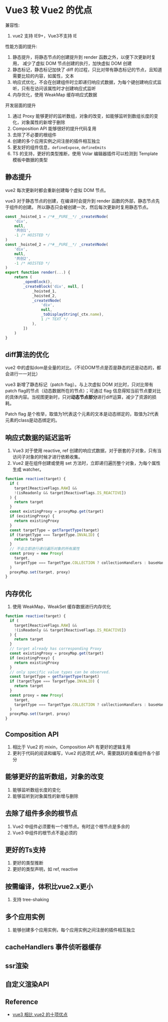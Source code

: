 # Vue3 较 Vue2 的优点

兼容性:
  1. vue2 支持 IE9+，Vue3不支持 IE


性能方面的提升:
  1. 静态提升，将静态节点的创建提升到 render 函数之外，以便下次更新时复用， 减少了虚拟 DOM 节点创建的执行，加快虚拟 DOM 创建
  2. 静态标记，静态标记加快了 diff 的过程，只比对带有静态标记的节点，且知道需要比较的内容，如属性，文本
  3. 响应式优化，不会在创建组件时立即递归响应式数据，为每个键创建响应式监听，只有在访问该属性时才创建响应式监听
  3. 内存优化，使用 WeakMap 缓存响应式数据


开发层面的提升
  1. 通过 Proxy 能够更好的监听数组，对象的改变，如能够监听到数组长度的变化，对象属性的新增于删除
  2. Composition API 能够很好的提升代码复用
  3. 去除了不必要的根组件
  4. 创建的多个应用实例之间注册的插件相互独立
  6. 更友好的组件信息，`defineExpose`, `defineEmits`
  1. TS 的支持，更好的类型推断，使用 Volar 编辑器插件可以检测到 Template 模板中数据的类型

## 静态提升
vue2 每次更新时都会重新创建每个虚拟 DOM 节点。   

vue3 对于静态节点的创建，在编译时会提升到 render 函数的外部，静态节点先于组件的创建。
所以静态只会被创建一次，然后每次更新时复用静态节点。

```js
const _hoisted_1 = /*#__PURE__*/ _createVNode(
    'div',
    null,
    '共创1',
    -1 /* HOISTED */
)
const _hoisted_2 = /*#__PURE__*/ _createVNode(
    'div',
    null,
    '共创2',
    -1 /* HOISTED */
)
export function render(...) {
    return (
        _openBlock(),
        _createBlock('div', null, [
            _hoisted_1,
            _hoisted_2,
            _createVNode(
                'div',
                null,
                _toDisplayString(_ctx.name),
                1 /* TEXT */
            ),
        ])
    )
}
```


## diff算法的优化
vue2 中的虚拟dom是全量的对比。（不论DOM节点是否是静态的还是动态的，都会进行一一对比）  

vue3 新增了静态标记（patch flag）。与上次虚拟 DOM 对比时，只对比带有patch flag的节点（动态数据所在的节点）；可通过 flag 信息得知当前节点要对比的具体内容。当视图更新时，只对**动态节点部分**进行diff运算，减少了资源的损耗。

Patch flag 是个枚举，取值为1代表这个元素的文本是动态绑定的，取值为2代表元素的class是动态绑定的。


## 响应式数据的延迟监听
1. Vue3 对于使用 reactive, ref 创建的响应式数据，对于嵌套的子对象，只有当访问子对象的时候才进行依赖收集。
2. Vue2 是在组件创建或使用 set 方法时，立即递归遍历整个对象，为每个属性生成 watcher。

```typescript
function reactive(target) {
  if (
    target[ReactiveFlags.RAW] &&
    !(isReadonly && target[ReactiveFlags.IS_REACTIVE])
  ) {
    return target
  }
  const existingProxy = proxyMap.get(target)
  if (existingProxy) {
    return existingProxy
  }
  const targetType = getTargetType(target)
  if (targetType === TargetType.INVALID) {
    return target
  }
  // 不会立即进行递归遍历对象的所有属性
  const proxy = new Proxy(
    target,
    targetType === TargetType.COLLECTION ? collectionHandlers : baseHandlers
  )
  proxyMap.set(target, proxy)
}
```


## 内存优化
1. 使用 WeakMap，WeakSet 缓存数据进行内存优化

```typescript
function reactive(target) {
  if (
    target[ReactiveFlags.RAW] &&
    !(isReadonly && target[ReactiveFlags.IS_REACTIVE])
  ) {
    return target
  }
  // target already has corresponding Proxy
  const existingProxy = proxyMap.get(target)
  if (existingProxy) {
    return existingProxy
  }
  // only specific value types can be observed.
  const targetType = getTargetType(target)
  if (targetType === TargetType.INVALID) {
    return target
  }
  const proxy = new Proxy(
    target,
    targetType === TargetType.COLLECTION ? collectionHandlers : baseHandlers
  )
  proxyMap.set(target, proxy)
}
```


## Composition API
1. 相比于 Vue2 的 mixin，Composition API 有更好的逻辑复用
2. 更利于代码的阅读和编写，Vue2 的选项式 API，需要跳跃的查看组件各个部分


## 能够更好的监听数组，对象的改变
1. 能够监听数组长度的变化
2. 能够监听到对象属性的新增与删除


## 去除了组件多余的根节点
1. Vue2 中组件必须要有一个根节点。有时这个根节点是多余的
2. Vue3 中组件的根节点不是必须的


## 更好的Ts支持
1. 更好的类型推断
2. 更好的类型声明，如 ref, reactive


## 按需编译，体积比vue2.x更小
1. 支持 tree-shaking

## 多个应用实例
1. 能够创建多个应用实例，每个应用实例之间注册的插件相互独立


## cacheHandlers 事件侦听器缓存
## ssr渲染
## 自定义渲染API



## Reference
- [vue3 相比 vue2 的十项优点](https://bbs.huaweicloud.com/blogs/300280)